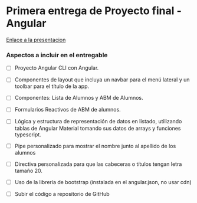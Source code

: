 # Primera entrega de Proyecto final -  Angular


[Enlace a la presentacion](https://docs.google.com/presentation/d/1CiBlc3EzlbjEJRkhxUcj13tfxtDRBIlTLJTB19evs7Y/edit#slide=id.g209c4004a56_0_1029)

### Aspectos a incluir en el entregable

- [ ] Proyecto Angular CLI con Angular.
- [ ] Componentes de layout que incluya un navbar para el menú lateral y un toolbar para el título de la app.
- [ ] Componentes: Lista de Alumnos y ABM de Alumnos.
- [ ] Formularios Reactivos de ABM de alumnos.
- [ ] Lógica y estructura de representación de datos en listado, utilizando tablas de Angular Material tomando sus datos de arrays y funciones typescript.
- [ ] Pipe personalizado para mostrar el nombre junto al apellido de los alumnos
- [ ] Directiva personalizada para que las cabeceras o títulos tengan letra tamaño 20.
- [ ] Uso de la librería de bootstrap (instalada en el angular.json, no usar cdn)
- [ ] Subir el código a repositorio de GitHub

